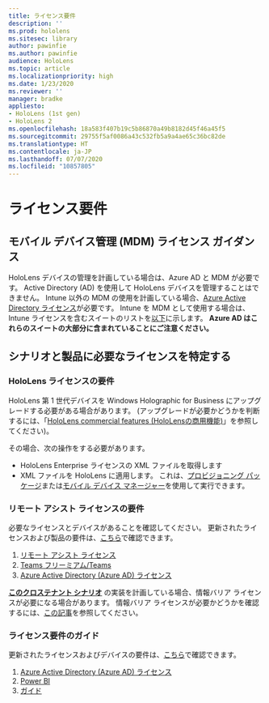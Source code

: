 ```yaml
---
title: ライセンス要件
description: ''
ms.prod: hololens
ms.sitesec: library
author: pawinfie
ms.author: pawinfie
audience: HoloLens
ms.topic: article
ms.localizationpriority: high
ms.date: 1/23/2020
ms.reviewer: ''
manager: bradke
appliesto:
- HoloLens (1st gen)
- HoloLens 2
ms.openlocfilehash: 18a583f407b19c5b86870a49b8182d45f46a45f5
ms.sourcegitcommit: 29755f5af0086a43c532fb5a9a4ae65c36bc82de
ms.translationtype: HT
ms.contentlocale: ja-JP
ms.lasthandoff: 07/07/2020
ms.locfileid: "10857805"
---
```

# ライセンス要件

## モバイル デバイス管理 (MDM) ライセンス ガイダンス

HoloLens デバイスの管理を計画している場合は、Azure AD と MDM が必要です。 Active Directory (AD) を使用して HoloLens デバイスを管理することはできません。
Intune 以外の MDM の使用を計画している場合、[Azure Active Directory ライセンス](https://docs.microsoft.com/azure/active-directory/fundamentals/active-directory-whatis)が必要です。
Intune を MDM として使用する場合は、Intune ライセンスを含むスイートのリストを[以下](https://docs.microsoft.com/intune/fundamentals/licenses)に示します。 **Azure AD はこれらのスイートの大部分に含まれていることにご注意ください。**

## シナリオと製品に必要なライセンスを特定する

### HoloLens ライセンスの要件

HoloLens 第 1 世代デバイスを Windows Holographic for Business にアップグレードする必要がある場合があります。 (アップグレードが必要かどうかを判断するには、「[HoloLens commercial features (HoloLensの商用機能)](holoLens-commercial-features.md#feature-comparison-between-editions)」を参照してください)。

 その場合、次の操作をする必要があります。

- HoloLens Enterprise ライセンスの XML ファイルを取得します
- XML ファイルを HoloLens に適用します。 これは、[プロビジョニング パッケージ](hololens-provisioning.md)または[モバイル デバイス マネージャー](https://docs.microsoft.com/intune/configuration/holographic-upgrade)を使用して実行できます。

### リモート アシスト ライセンスの要件

必要なライセンスとデバイスがあることを確認してください。 更新されたライセンスおよび製品の要件は、[こちら](https://docs.microsoft.com/dynamics365/mixed-reality/remote-assist/requirements)で確認できます。

1. [リモート アシスト ライセンス](https://docs.microsoft.com/dynamics365/mixed-reality/remote-assist/buy-and-deploy-remote-assist)
1. [Teams フリーミアム/Teams](https://products.office.com/microsoft-teams/free)
1. [Azure Active Directory (Azure AD) ライセンス](https://docs.microsoft.com/azure/active-directory/fundamentals/active-directory-whatis)

**[このクロステナント シナリオ](https://docs.microsoft.com/dynamics365/mixed-reality/remote-assist/cross-tenant-overview#scenario-2-leasing-services-to-other-tenants)** の実装を計画している場合、情報バリア ライセンスが必要になる場合があります。 情報バリア ライセンスが必要かどうかを確認するには、[この記事](https://docs.microsoft.com/dynamics365/mixed-reality/remote-assist/cross-tenant-licensing-implementation#step-1-determine-if-information-barriers-are-necessary)を参照してください。

### ライセンス要件のガイド

更新されたライセンスおよびデバイスの要件は、[こちら](https://docs.microsoft.com/dynamics365/mixed-reality/guides/requirements)で確認できます。

1. [Azure Active Directory (Azure AD) ライセンス](https://docs.microsoft.com/azure/active-directory/fundamentals/active-directory-whatis)
1. [Power BI](https://powerbi.microsoft.com/desktop/)
1. [ガイド](https://docs.microsoft.com/dynamics365/mixed-reality/guides/setup)
